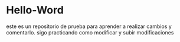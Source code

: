 # Hello-Word
este es un repositorio de prueba para aprender a realizar cambios y comentarlo.
sigo practicando como modificar y subir modificaciones 

